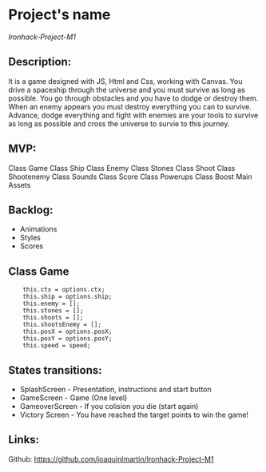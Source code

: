 # Project's name

*Ironhack-Project-M1*

## Description:
It is a game designed with JS, Html and Css, working with Canvas. You drive a spaceship through the universe and you must survive as long as possible. You go through obstacles and you have to dodge or destroy them. When an enemy appears you must destroy everything you can to survive. Advance, dodge everything and fight with enemies are your tools to survive as long as possible and cross the universe to survie to this journey.

## MVP:

Class Game
Class Ship
Class Enemy
Class Stones
Class Shoot
Class Shootenemy
Class Sounds
Class Score
Class Powerups
Class Boost
Main
Assets

## Backlog:

- Animations
- Styles
- Scores

## Class Game

```
    this.ctx = options.ctx;
    this.ship = options.ship;
    this.enemy = [];
    this.stones = [];
    this.shoots = [];
    this.shootsEnemy = [];
    this.posX = options.posX;
    this.posY = options.posY;
    this.speed = speed; 
  ```

## States transitions:

- SplashScreen - Presentation, instructions and start button
- GameScreen - Game (One level) 
- GameoverScreen - If you colision you die (start again)
- Victory Screen - You have reached the target points to win the game!

## Links:

Github: https://github.com/joaquinlmartin/Ironhack-Project-M1
